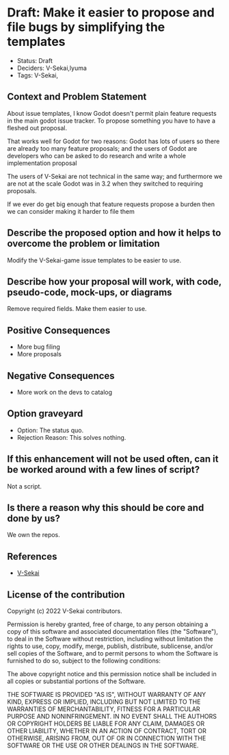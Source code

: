 # Draft: Make it easier to propose and file bugs by simplifying the templates

- Status: Draft <!-- draft | proposed | rejected | accepted | deprecated | superseded by -->
- Deciders: V-Sekai,lyuma
- Tags: V-Sekai,

## Context and Problem Statement

About issue templates, I know Godot doesn't permit plain feature requests in the main godot issue tracker. To propose something you have to have a fleshed out proposal.

That works well for Godot for two reasons: Godot has lots of users so there are already too many feature proposals; and the users of Godot are developers who can be asked to do research and write a whole implementation proposal

The users of V-Sekai are not technical in the same way; and furthermore we are not at the scale Godot was in 3.2 when they switched to requiring proposals.

If we ever do get big enough that feature requests propose a burden then we can consider making it harder to file them

## Describe the proposed option and how it helps to overcome the problem or limitation

Modify the V-Sekai-game issue templates to be easier to use.

## Describe how your proposal will work, with code, pseudo-code, mock-ups, or diagrams

Remove required fields. Make them easier to use.

## Positive Consequences <!-- improvement of quality attribute satisfaction, follow-up decisions required -->

- More bug filing
- More proposals

## Negative Consequences <!-- compromising quality attribute, follow-up decisions required -->

- More work on the devs to catalog

## Option graveyard

- Option: The status quo. <!-- List the proposed options no longer open for consideration. -->
- Rejection Reason: This solves nothing. <!-- List the reasons for the rejection: (the bad traits) -->

## If this enhancement will not be used often, can it be worked around with a few lines of script?

Not a script.

## Is there a reason why this should be core and done by us?

We own the repos.

## References

- [V-Sekai](https://v-sekai.org/)

## License of the contribution

Copyright (c) 2022 V-Sekai contributors.

Permission is hereby granted, free of charge, to any person obtaining a copy of this software and associated documentation files (the "Software"), to deal in the Software without restriction, including without limitation the rights to use, copy, modify, merge, publish, distribute, sublicense, and/or sell copies of the Software, and to permit persons to whom the Software is furnished to do so, subject to the following conditions:

The above copyright notice and this permission notice shall be included in all copies or substantial portions of the Software.

THE SOFTWARE IS PROVIDED "AS IS", WITHOUT WARRANTY OF ANY KIND, EXPRESS OR IMPLIED, INCLUDING BUT NOT LIMITED TO THE WARRANTIES OF MERCHANTABILITY, FITNESS FOR A PARTICULAR PURPOSE AND NONINFRINGEMENT. IN NO EVENT SHALL THE AUTHORS OR COPYRIGHT HOLDERS BE LIABLE FOR ANY CLAIM, DAMAGES OR OTHER LIABILITY, WHETHER IN AN ACTION OF CONTRACT, TORT OR OTHERWISE, ARISING FROM, OUT OF OR IN CONNECTION WITH THE SOFTWARE OR THE USE OR OTHER DEALINGS IN THE SOFTWARE.
